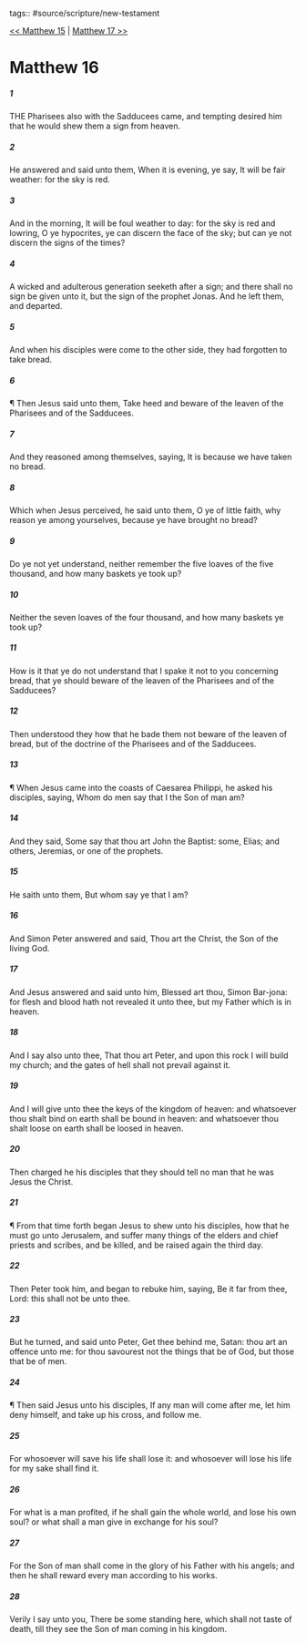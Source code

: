 tags:: #source/scripture/new-testament

[<< Matthew 15](/new-testament/01_Matthew/Matthew_15.md) | [Matthew 17 >>](/new-testament/01_Matthew/Matthew_17.md)

# Matthew 16

##### 1

THE Pharisees also with the Sadducees came, and tempting desired him that he would shew them a sign from heaven.

##### 2

He answered and said unto them, When it is evening, ye say, It will be fair weather: for the sky is red.

##### 3

And in the morning, It will be foul weather to day: for the sky is red and lowring, O ye hypocrites, ye can discern the face of the sky; but can ye not discern the signs of the times?

##### 4

A wicked and adulterous generation seeketh after a sign; and there shall no sign be given unto it, but the sign of the prophet Jonas. And he left them, and departed.

##### 5

And when his disciples were come to the other side, they had forgotten to take bread.

##### 6

¶ Then Jesus said unto them, Take heed and beware of the leaven of the Pharisees and of the Sadducees.

##### 7

And they reasoned among themselves, saying, It is because we have taken no bread.

##### 8

Which when Jesus perceived, he said unto them, O ye of little faith, why reason ye among yourselves, because ye have brought no bread?

##### 9

Do ye not yet understand, neither remember the five loaves of the five thousand, and how many baskets ye took up?

##### 10

Neither the seven loaves of the four thousand, and how many baskets ye took up?

##### 11

How is it that ye do not understand that I spake it not to you concerning bread, that ye should beware of the leaven of the Pharisees and of the Sadducees?

##### 12

Then understood they how that he bade them not beware of the leaven of bread, but of the doctrine of the Pharisees and of the Sadducees.

##### 13

¶ When Jesus came into the coasts of Caesarea Philippi, he asked his disciples, saying, Whom do men say that I the Son of man am?

##### 14

And they said, Some say that thou art John the Baptist: some, Elias; and others, Jeremias, or one of the prophets.

##### 15

He saith unto them, But whom say ye that I am?

##### 16

And Simon Peter answered and said, Thou art the Christ, the Son of the living God.

##### 17

And Jesus answered and said unto him, Blessed art thou, Simon Bar-jona: for flesh and blood hath not revealed it unto thee, but my Father which is in heaven.

##### 18

And I say also unto thee, That thou art Peter, and upon this rock I will build my church; and the gates of hell shall not prevail against it.

##### 19

And I will give unto thee the keys of the kingdom of heaven: and whatsoever thou shalt bind on earth shall be bound in heaven: and whatsoever thou shalt loose on earth shall be loosed in heaven.

##### 20

Then charged he his disciples that they should tell no man that he was Jesus the Christ.

##### 21

¶ From that time forth began Jesus to shew unto his disciples, how that he must go unto Jerusalem, and suffer many things of the elders and chief priests and scribes, and be killed, and be raised again the third day.

##### 22

Then Peter took him, and began to rebuke him, saying, Be it far from thee, Lord: this shall not be unto thee.

##### 23

But he turned, and said unto Peter, Get thee behind me, Satan: thou art an offence unto me: for thou savourest not the things that be of God, but those that be of men.

##### 24

¶ Then said Jesus unto his disciples, If any man will come after me, let him deny himself, and take up his cross, and follow me.

##### 25

For whosoever will save his life shall lose it: and whosoever will lose his life for my sake shall find it.

##### 26

For what is a man profited, if he shall gain the whole world, and lose his own soul? or what shall a man give in exchange for his soul?

##### 27

For the Son of man shall come in the glory of his Father with his angels; and then he shall reward every man according to his works.

##### 28

Verily I say unto you, There be some standing here, which shall not taste of death, till they see the Son of man coming in his kingdom.
